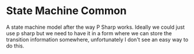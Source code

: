 # State Machine Common

A state machine model after the way P Sharp works.  Ideally we could just use p sharp but we need to have it in a form where we can store the transition information somewhere, unfortunately I don't see an easy way to do this.